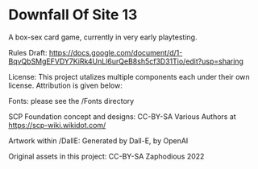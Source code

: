 # Downfall Of Site 13
 
 A box-sex card game, currently in very early playtesting. 

 Rules Draft: https://docs.google.com/document/d/1-BqvQbSMgEFVDY7KiRk4UnLl6urQeB8sh5cf3D31Tio/edit?usp=sharing

 License: This project utalizes multiple components each under their own license. Attribution is given below:

Fonts: please see the /Fonts directory

SCP Foundation concept and designs: CC-BY-SA Various Authors at https://scp-wiki.wikidot.com/

Artwork within /DallE: Generated by Dall-E, by OpenAI

Original assets in this project: CC-BY-SA Zaphodious 2022